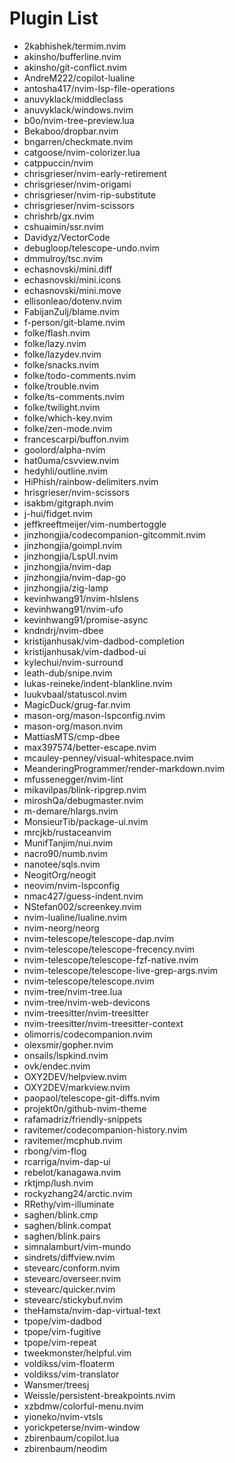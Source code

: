 # Plugin List

- 2kabhishek/termim.nvim
- akinsho/bufferline.nvim
- akinsho/git-conflict.nvim
- AndreM222/copilot-lualine
- antosha417/nvim-lsp-file-operations
- anuvyklack/middleclass
- anuvyklack/windows.nvim
- b0o/nvim-tree-preview.lua
- Bekaboo/dropbar.nvim
- bngarren/checkmate.nvim
- catgoose/nvim-colorizer.lua
- catppuccin/nvim
- chrisgrieser/nvim-early-retirement
- chrisgrieser/nvim-origami
- chrisgrieser/nvim-rip-substitute
- chrisgrieser/nvim-scissors
- chrishrb/gx.nvim
- cshuaimin/ssr.nvim
- Davidyz/VectorCode
- debugloop/telescope-undo.nvim
- dmmulroy/tsc.nvim
- echasnovski/mini.diff
- echasnovski/mini.icons
- echasnovski/mini.move
- ellisonleao/dotenv.nvim
- FabijanZulj/blame.nvim
- f-person/git-blame.nvim
- folke/flash.nvim
- folke/lazy.nvim
- folke/lazydev.nvim
- folke/snacks.nvim
- folke/todo-comments.nvim
- folke/trouble.nvim
- folke/ts-comments.nvim
- folke/twilight.nvim
- folke/which-key.nvim
- folke/zen-mode.nvim
- francescarpi/buffon.nvim
- goolord/alpha-nvim
- hat0uma/csvview.nvim
- hedyhli/outline.nvim
- HiPhish/rainbow-delimiters.nvim
- hrisgrieser/nvim-scissors
- isakbm/gitgraph.nvim
- j-hui/fidget.nvim
- jeffkreeftmeijer/vim-numbertoggle
- jinzhongjia/codecompanion-gitcommit.nvim
- jinzhongjia/goimpl.nvim
- jinzhongjia/LspUI.nvim
- jinzhongjia/nvim-dap
- jinzhongjia/nvim-dap-go
- jinzhongjia/zig-lamp
- kevinhwang91/nvim-hlslens
- kevinhwang91/nvim-ufo
- kevinhwang91/promise-async
- kndndrj/nvim-dbee
- kristijanhusak/vim-dadbod-completion
- kristijanhusak/vim-dadbod-ui
- kylechui/nvim-surround
- leath-dub/snipe.nvim
- lukas-reineke/indent-blankline.nvim
- luukvbaal/statuscol.nvim
- MagicDuck/grug-far.nvim
- mason-org/mason-lspconfig.nvim
- mason-org/mason.nvim
- MattiasMTS/cmp-dbee
- max397574/better-escape.nvim
- mcauley-penney/visual-whitespace.nvim
- MeanderingProgrammer/render-markdown.nvim
- mfussenegger/nvim-lint
- mikavilpas/blink-ripgrep.nvim
- miroshQa/debugmaster.nvim
- m-demare/hlargs.nvim
- MonsieurTib/package-ui.nvim
- mrcjkb/rustaceanvim
- MunifTanjim/nui.nvim
- nacro90/numb.nvim
- nanotee/sqls.nvim
- NeogitOrg/neogit
- neovim/nvim-lspconfig
- nmac427/guess-indent.nvim
- NStefan002/screenkey.nvim
- nvim-lualine/lualine.nvim
- nvim-neorg/neorg
- nvim-telescope/telescope-dap.nvim
- nvim-telescope/telescope-frecency.nvim
- nvim-telescope/telescope-fzf-native.nvim
- nvim-telescope/telescope-live-grep-args.nvim
- nvim-telescope/telescope.nvim
- nvim-tree/nvim-tree.lua
- nvim-tree/nvim-web-devicons
- nvim-treesitter/nvim-treesitter
- nvim-treesitter/nvim-treesitter-context
- olimorris/codecompanion.nvim
- olexsmir/gopher.nvim
- onsails/lspkind.nvim
- ovk/endec.nvim
- OXY2DEV/helpview.nvim
- OXY2DEV/markview.nvim
- paopaol/telescope-git-diffs.nvim
- projekt0n/github-nvim-theme
- rafamadriz/friendly-snippets
- ravitemer/codecompanion-history.nvim
- ravitemer/mcphub.nvim
- rbong/vim-flog
- rcarriga/nvim-dap-ui
- rebelot/kanagawa.nvim
- rktjmp/lush.nvim
- rockyzhang24/arctic.nvim
- RRethy/vim-illuminate
- saghen/blink.cmp
- saghen/blink.compat
- saghen/blink.pairs
- simnalamburt/vim-mundo
- sindrets/diffview.nvim
- stevearc/conform.nvim
- stevearc/overseer.nvim
- stevearc/quicker.nvim
- stevearc/stickybuf.nvim
- theHamsta/nvim-dap-virtual-text
- tpope/vim-dadbod
- tpope/vim-fugitive
- tpope/vim-repeat
- tweekmonster/helpful.vim
- voldikss/vim-floaterm
- voldikss/vim-translator
- Wansmer/treesj
- Weissle/persistent-breakpoints.nvim
- xzbdmw/colorful-menu.nvim
- yioneko/nvim-vtsls
- yorickpeterse/nvim-window
- zbirenbaum/copilot.lua
- zbirenbaum/neodim